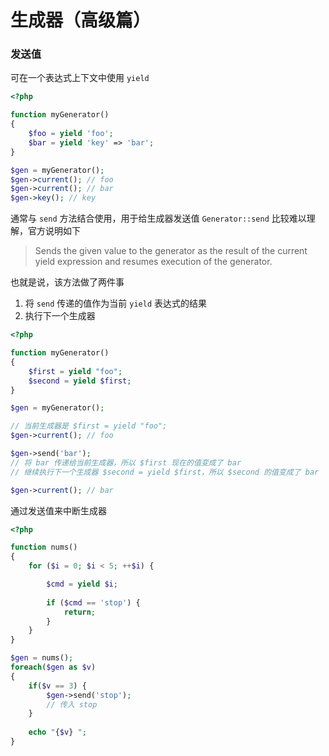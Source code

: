 # 生成器（高级篇）

### 发送值

可在一个表达式上下文中使用 `yield`

```php
<?php

function myGenerator()
{
    $foo = yield 'foo';
    $bar = yield 'key' => 'bar';
}

$gen = myGenerator();
$gen->current(); // foo
$gen->current(); // bar
$gen->key(); // key
```

通常与 `send` 方法结合使用，用于给生成器发送值
`Generator::send` 比较难以理解，官方说明如下

> Sends the given value to the generator as the result of the current yield expression and resumes execution of the generator.

也就是说，该方法做了两件事

1. 将 `send` 传递的值作为当前 `yield` 表达式的结果
2. 执行下一个生成器

```php
<?php

function myGenerator()
{   
    $first = yield "foo";
    $second = yield $first;
}

$gen = myGenerator();

// 当前生成器是 $first = yield "foo";
$gen->current(); // foo

$gen->send('bar'); 
// 将 bar 传递给当前生成器，所以 $first 现在的值变成了 bar
// 继续执行下一个生成器 $second = yield $first，所以 $second 的值变成了 bar

$gen->current(); // bar
```

通过发送值来中断生成器

```php
<?php

function nums()
{
    for ($i = 0; $i < 5; ++$i) {

        $cmd = yield $i;
       
        if ($cmd == 'stop') {
            return;
        }
    }
}

$gen = nums();
foreach($gen as $v)
{
    if($v == 3) {
        $gen->send('stop');
        // 传入 stop
    }
   
    echo "{$v} ";
}
```

